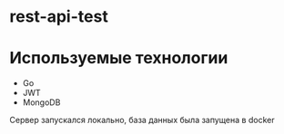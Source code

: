 # rest-api-test
# Используемые технологии
- Go
- JWT
- MongoDB

Сервер запускался локально, база данных была запущена в docker 
